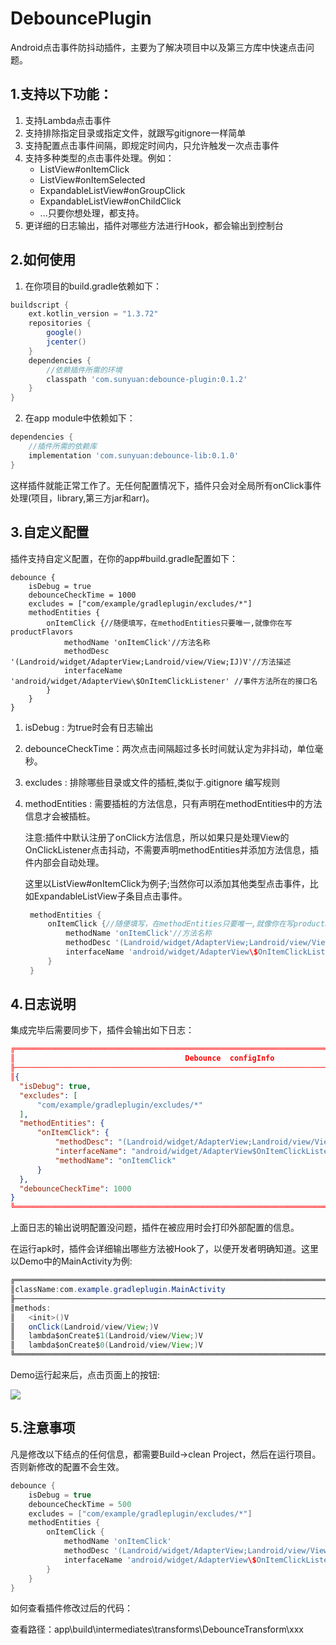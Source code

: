 # DebouncePlugin

Android点击事件防抖动插件，主要为了解决项目中以及第三方库中快速点击问题。

## 1.支持以下功能：

1. 支持Lambda点击事件
2. 支持排除指定目录或指定文件，就跟写gitignore一样简单
3. 支持配置点击事件间隔，即规定时间内，只允许触发一次点击事件
4. 支持多种类型的点击事件处理。例如：
   - ListView#onItemClick
   - ListView#onItemSelected
   - ExpandableListView#onGroupClick
   - ExpandableListView#onChildClick
   - ...只要你想处理，都支持。
5. 更详细的日志输出，插件对哪些方法进行Hook，都会输出到控制台

## 2.如何使用

1. 在你项目的build.gradle依赖如下：

```groovy
buildscript {
    ext.kotlin_version = "1.3.72"
    repositories {
        google()
        jcenter()
    }
    dependencies {
        //依赖插件所需的环境
        classpath 'com.sunyuan:debounce-plugin:0.1.2'
    }
}
```

2. 在app module中依赖如下：

```groovy
dependencies {
    //插件所需的依赖库
    implementation 'com.sunyuan:debounce-lib:0.1.0'
}
```

这样插件就能正常工作了。无任何配置情况下，插件只会对全局所有onClick事件处理(项目，library,第三方jar和arr)。

## 3.自定义配置

插件支持自定义配置，在你的app#build.gradle配置如下：

```
debounce {
    isDebug = true
    debounceCheckTime = 1000
    excludes = ["com/example/gradleplugin/excludes/*"]
    methodEntities {
        onItemClick {//随便填写，在methodEntities只要唯一,就像你在写productFlavors
            methodName 'onItemClick'//方法名称
            methodDesc '(Landroid/widget/AdapterView;Landroid/view/View;IJ)V'//方法描述
            interfaceName 'android/widget/AdapterView\$OnItemClickListener' //事件方法所在的接口名
        }
    }
}
```

1. isDebug : 为true时会有日志输出

2. debounceCheckTime：两次点击间隔超过多长时间就认定为非抖动，单位毫秒。

3. excludes : 排除哪些目录或文件的插桩,类似于.gitignore 编写规则

4. methodEntities : 需要插桩的方法信息，只有声明在methodEntities中的方法信息才会被插桩。

   注意:插件中默认注册了onClick方法信息，所以如果只是处理View的OnClickListener点击抖动，不需要声明methodEntities并添加方法信息，插件内部会自动处理。

   这里以ListView#onItemClick为例子;当然你可以添加其他类型点击事件，比如ExpandableListView子条目点击事件。

   ```groovy
    methodEntities {
        onItemClick {//随便填写，在methodEntities只要唯一,就像你在写productFlavors
            methodName 'onItemClick'//方法名称
            methodDesc '(Landroid/widget/AdapterView;Landroid/view/View;IJ)V'//方法描述
            interfaceName 'android/widget/AdapterView\$OnItemClickListener' //事件方法所在的接口名
        }
    }
   ```

## 4.日志说明

集成完毕后需要同步下，插件会输出如下日志：

  ```json
╔═══════════════════════════════════════════════════════════════════════════════════════════════════
║                                      Debounce  configInfo
╟───────────────────────────────────────────────────────────────────────────────────────────────────
║{
    "isDebug": true,
    "excludes": [
        "com/example/gradleplugin/excludes/*"
    ],
    "methodEntities": {
        "onItemClick": {
            "methodDesc": "(Landroid/widget/AdapterView;Landroid/view/View;IJ)V",
            "interfaceName": "android/widget/AdapterView$OnItemClickListener",
            "methodName": "onItemClick"
        }
    },
    "debounceCheckTime": 1000
}
╚═══════════════════════════════════════════════════════════════════════════════════════════════════
  ```

上面日志的输出说明配置没问题，插件在被应用时会打印外部配置的信息。

在运行apk时，插件会详细输出哪些方法被Hook了，以便开发者明确知道。这里以Demo中的MainActivity为例:

```java
╔═══════════════════════════════════════════════════════════════════════════════════════════════════
║className:com.example.gradleplugin.MainActivity
╟───────────────────────────────────────────────────────────────────────────────────────────────────
║methods:
║	<init>()V
║	onClick(Landroid/view/View;)V
║	lambda$onCreate$1(Landroid/view/View;)V
║	lambda$onCreate$0(Landroid/view/View;)V
╚═══════════════════════════════════════════════════════════════════════════════════════════════════
```

Demo运行起来后，点击页面上的按钮:

![](http://m.qpic.cn/psc?/V51CSwpO1slVFI402aSY2YlJCy2S2DcR/TmEUgtj9EK6.7V8ajmQrENwO0OadvJR9vCme0YQ.NpGJ*VJFmcwR7laCrXuNggZJqV95TQeUdlcx5wvLW6cF7afdHKxmsPfgUGReM6n8Lzw!/b&bo=0QRFAtEERQIDGTw!&rf=viewer_4)

## 5.注意事项

凡是修改以下结点的任何信息，都需要Build->clean Project，然后在运行项目。否则新修改的配置不会生效。

```groovy
debounce {
    isDebug = true
    debounceCheckTime = 500
    excludes = ["com/example/gradleplugin/excludes/*"]
    methodEntities {
        onItemClick {
            methodName 'onItemClick'
            methodDesc '(Landroid/widget/AdapterView;Landroid/view/View;IJ)V'
            interfaceName 'android/widget/AdapterView\$OnItemClickListener'
        }
    }
}
```

如何查看插件修改过后的代码：

查看路径：app\build\intermediates\transforms\DebounceTransform\xxx

